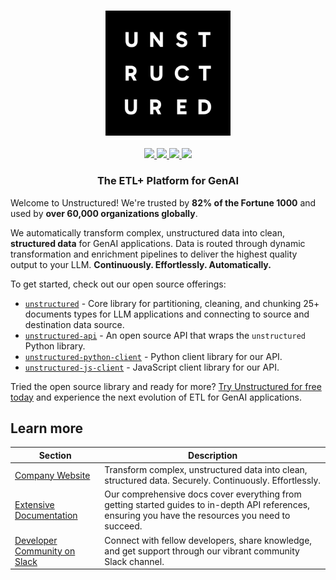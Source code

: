 <h3 align="center">
  <img
    src="../img/unstructured_logo.jpg"
    height="200"
  >
</h3>

<div>
  <p align="center">
  <a
  href="https://short.unstructured.io/pzw05l7">
    <img src="https://img.shields.io/badge/JOIN US ON SLACK-4A154B?style=for-the-badge&logo=slack&logoColor=white" />
  </a>
  <a href="https://www.linkedin.com/company/unstructuredio/">
    <img src="https://img.shields.io/badge/LinkedIn-0077B5?style=for-the-badge&logo=linkedin&logoColor=white" />
  </a>
  <a href="https://x.com/UnstructuredIO">
    <img src="https://img.shields.io/badge/X/TWITTER-000000?style=for-the-badge&logo=x&logoColor=white" />
  </a>
  <a href="https://www.youtube.com/@unstructuredio">
    <img src="https://img.shields.io/badge/YOUTUBE-FF0000?style=for-the-badge&logo=youtube&logoColor=white" />
  </a>
</div>

<h3 align="center">
  <p>The ETL+ Platform for GenAI</p>
</h3>

Welcome to Unstructured! We're trusted by **82% of the Fortune 1000** and used by **over 60,000 organizations globally**.

We automatically transform complex, unstructured data into clean, **structured data** for GenAI applications. Data is routed through dynamic transformation and enrichment pipelines to deliver the highest quality output to your LLM. **Continuously. Effortlessly. Automatically.**

To get started, check out our open source offerings:
- [`unstructured`](https://github.com/Unstructured-IO/unstructured) - Core library for partitioning,
  cleaning, and chunking 25+ documents types for LLM applications and connecting to source and
  destination data source.
- [`unstructured-api`](https://github.com/Unstructured-IO/unstructured-api) - An open source API
  that wraps the `unstructured` Python library.
- [`unstructured-python-client`](https://github.com/Unstructured-IO/unstructured-python-client) -
  Python client library for our API.
- [`unstructured-js-client`](https://github.com/Unstructured-IO/unstructured-js-client) - JavaScript
  client library for our API.

Tried the open source library and ready for more? [Try Unstructured for free today](https://unstructured.io/developers) and experience the next evolution of ETL for GenAI applications.


## Learn more

| Section | Description |
|-|-|
| [Company Website](https://unstructured.io/) | Transform complex, unstructured data into clean, structured data. Securely. Continuously. Effortlessly. |
| [Extensive Documentation](https://docs.unstructured.io/welcome) | Our comprehensive docs cover everything from getting started guides to in-depth API references, ensuring you have the resources you need to succeed. |
| [Developer Community on Slack](https://short.unstructured.io/pzw05l7) | Connect with fellow developers, share knowledge, and get support through our vibrant community Slack channel. |
